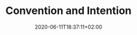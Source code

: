 ---
title: "Convention and Intention"
date: 2020-06-11T18:37:11+02:00
draft: false
filepath: "https://drive.google.com/file/d/10QG829KNwTrwPsODxA404qIUNfcZF9iB/view?usp=drive_link"
summary: ""
tags: ["Speech Acts"]
---